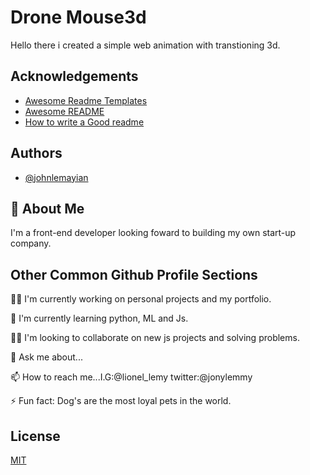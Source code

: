 
# Drone Mouse3d

Hello there i created a simple web animation with transtioning 3d.

## Acknowledgements

 - [Awesome Readme Templates](https://awesomeopensource.com/project/elangosundar/awesome-README-templates)
 - [Awesome README](https://github.com/matiassingers/awesome-readme)
 - [How to write a Good readme](https://bulldogjob.com/news/449-how-to-write-a-good-readme-for-your-github-project)


## Authors

- [@johnlemayian](https://www.github.com/johnlemayian)


## 🚀 About Me
I'm a front-end developer looking foward to building my own start-up company.


## Other Common Github Profile Sections
👩‍💻 I'm currently working on personal projects and my portfolio.

🧠 I'm currently learning python, ML and Js.

👯‍♀️ I'm looking to collaborate on new js projects and solving problems.

💬 Ask me about...

📫 How to reach me...I.G:@lionel_lemy twitter:@jonylemmy


⚡️ Fun fact: Dog's are the most loyal pets in the world.


## License

[MIT](https://choosealicense.com/licenses/mit/)
